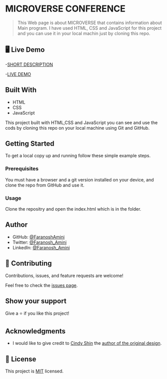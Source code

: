 # MICROVERSE CONFERENCE

> This  Web page is  about MICROVERSE that contains information about Main program. I have used HTML, CSS and JavaScript for this project and you can use it in your local machin just by cloning this repo.


## 🖥️ Live Demo

-[SHORT DESCRIPTION](https://www.loom.com/share/1f1534db165e41c4bbc3bf05fb467947/)

-[LIVE DEMO](https://faranoshamini.github.io/First-Capstone-Project/) 

## Built With

- HTML
- CSS
- JavaScript

This project built with HTML,CSS and JavaScript you can see and use the cods by cloning this repo on your local machine using Git and GitHub.

## Getting Started

To get a local copy up and running follow these simple example steps.

### Prerequisites

You must have a browser and a git version installed on your device, and clone the repo from GitHub and use it.

### Usage

Clone the repositry and open the index.html which is in the folder.

## Author

- GitHub: [@FaranoshAmini](https://github.com/FaranoshAmini)
- Twitter: [@Faranosh_Amini](https://twitter.com/Faranosh_Amini) 
- LinkedIn: [@Faranosh_Amini](https://www.linkedin.com/in/faranosh-amini-9b925b23a/)


## 🤝 Contributing

Contributions, issues, and feature requests are welcome!

Feel free to check the [issues page](../../issues/).

## Show your support

Give a ⭐️ if you like this project!

## Acknowledgments

- I would like to give credit to [Cindy Shin](https://www.behance.net/adagio07) the [author of the original design](https://www.behance.net/gallery/29845175/CC-Global-Summit-2015).

## 📝 License

This project is [MIT](./MIT.md) licensed.
